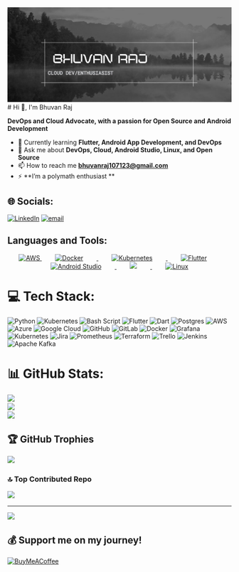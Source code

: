 <img src="https://github.com/bhuvan-raj/bhuvan-raj/blob/main/banner.png" alt="Banner" />
# Hi 👋, I'm Bhuvan Raj

**DevOps and Cloud Advocate, with a passion for Open Source and Android Development**

- 🌱  Currently learning **Flutter, Android App Development, and DevOps**
- 💬 Ask me about **DevOps, Cloud, Android Studio, Linux, and Open Source**
- 📫 How to reach me **[bhuvanraj107123@gmail.com](mailto:bhuvanraj107123@gmail.com)**
- ⚡ **I’m a polymath enthusiast **


## 🌐 Socials:
[![LinkedIn](https://img.shields.io/badge/LinkedIn-%230077B5.svg?logo=linkedin&logoColor=white)](https://linkedin.com/in/bhuvan-raj-2046b92b9/) [![email](https://img.shields.io/badge/Email-D14836?logo=gmail&logoColor=white)](mailto:bhuvanraj107123@gmail.com) 

## Languages and Tools:
<p align="center">
  <a href="https://aws.amazon.com" target="_blank">
    <img src="https://www.neoskills.co.in/wp-content/uploads/2024/09/aws-1.png" alt="AWS" width="100" style="margin: 5 30px;" />
  </a>
  <a href="https://www.docker.com" target="_blank">
    <img src="https://res.cloudinary.com/hugs4bugs/image/upload/v1703441731/hugs4bugs/01-primary-blue-docker-logo_rl8tst.png" alt="Docker" width="150" style="margin: 0 30px;" />
  </a>
  <a href="https://kubernetes.io/" target="_blank">
    <img src="https://blog.christianposta.com/images/kube.png" alt="Kubernetes" width="100" style="margin: 0 30px;" />
  </a>
  <a href="https://flutter.dev" target="_blank">
    <img src="https://cdn-images-1.medium.com/max/1200/1*5-aoK8IBmXve5whBQM90GA.png" alt="Flutter" width="100" style="margin: 0 30px;" />
  </a>
  <a href="https://developer.android.com/studio" target="_blank">
    <img src="https://upload.wikimedia.org/wikipedia/commons/thumb/5/51/Android_Studio_Logo_2024.svg/800px-Android_Studio_Logo_2024.svg.png" alt="Android Studio" width="100" style="margin: 0 30px;" />
  </a>
  <a href="https://www.python.org" target="_blank">
    <img src="https://quantumzeitgeist.com/wp-content/uploads/pythoned.png" width="100" style="margin: 0 30px;" />
  </a>
  <a href="https://www.linux.org" target="_blank">
    <img src="https://upload.wikimedia.org/wikipedia/commons/thumb/3/35/Tux.svg/800px-Tux.svg.png" alt="Linux" width="100" style="margin: 0 30px;" />
  </a>
</p>

# 💻 Tech Stack:
![Python](https://img.shields.io/badge/python-3670A0?style=for-the-badge&logo=python&logoColor=ffdd54) ![Kubernetes](https://img.shields.io/badge/kubernetes-%23326ce5.svg?style=for-the-badge&logo=kubernetes&logoColor=white) ![Bash Script](https://img.shields.io/badge/bash_script-%23121011.svg?style=for-the-badge&logo=gnu-bash&logoColor=white) ![Flutter](https://img.shields.io/badge/Flutter-%2302569B.svg?style=for-the-badge&logo=Flutter&logoColor=white) ![Dart](https://img.shields.io/badge/dart-%230175C2.svg?style=for-the-badge&logo=dart&logoColor=white) ![Postgres](https://img.shields.io/badge/postgres-%23316192.svg?style=for-the-badge&logo=postgresql&logoColor=white) ![AWS](https://img.shields.io/badge/AWS-%23FF9900.svg?style=for-the-badge&logo=amazon-aws&logoColor=white) ![Azure](https://img.shields.io/badge/azure-%230072C6.svg?style=for-the-badge&logo=microsoftazure&logoColor=white) ![Google Cloud](https://img.shields.io/badge/GoogleCloud-%234285F4.svg?style=for-the-badge&logo=google-cloud&logoColor=white) ![GitHub](https://img.shields.io/badge/github-%23121011.svg?style=for-the-badge&logo=github&logoColor=white) ![GitLab](https://img.shields.io/badge/gitlab-%23181717.svg?style=for-the-badge&logo=gitlab&logoColor=white) ![Docker](https://img.shields.io/badge/docker-%230db7ed.svg?style=for-the-badge&logo=docker&logoColor=white) ![Grafana](https://img.shields.io/badge/grafana-%23F46800.svg?style=for-the-badge&logo=grafana&logoColor=white) ![Kubernetes](https://img.shields.io/badge/kubernetes-%23326ce5.svg?style=for-the-badge&logo=kubernetes&logoColor=white) ![Jira](https://img.shields.io/badge/jira-%230A0FFF.svg?style=for-the-badge&logo=jira&logoColor=white) ![Prometheus](https://img.shields.io/badge/Prometheus-E6522C?style=for-the-badge&logo=Prometheus&logoColor=white) ![Terraform](https://img.shields.io/badge/terraform-%235835CC.svg?style=for-the-badge&logo=terraform&logoColor=white) ![Trello](https://img.shields.io/badge/Trello-%23026AA7.svg?style=for-the-badge&logo=Trello&logoColor=white) ![Jenkins](https://img.shields.io/badge/jenkins-%232C5263.svg?style=for-the-badge&logo=jenkins&logoColor=white) ![Apache Kafka](https://img.shields.io/badge/Apache%20Kafka-000?style=for-the-badge&logo=apachekafka)
# 📊 GitHub Stats:
![](https://github-readme-stats.vercel.app/api?username=bhuvan-raj&theme=dark&hide_border=false&include_all_commits=true&count_private=true)<br/>
![](https://nirzak-streak-stats.vercel.app/?user=bhuvan-raj&theme=dark&hide_border=false)<br/>
![](https://github-readme-stats.vercel.app/api/top-langs/?username=bhuvan-raj&theme=dark&hide_border=false&include_all_commits=true&count_private=true&layout=compact)

## 🏆 GitHub Trophies
![](https://github-profile-trophy.vercel.app/?username=bhuvan-raj&theme=tokyonight&no-frame=true&no-bg=true&margin-w=4)

### 🔝 Top Contributed Repo
![](https://github-contributor-stats.vercel.app/api?username=bhuvan-raj&limit=5&theme=calm_pink&combine_all_yearly_contributions=true)

---
[![](https://visitcount.itsvg.in/api?id=bhuvan-raj&icon=0&color=0)](https://visitcount.itsvg.in)

  ## 💰 Support me on my journey!
  [![BuyMeACoffee](https://img.shields.io/badge/Buy%20Me%20a%20Coffee-ffdd00?style=for-the-badge&logo=buy-me-a-coffee&logoColor=black)](https://coff.ee/bhuvan.raj) 


